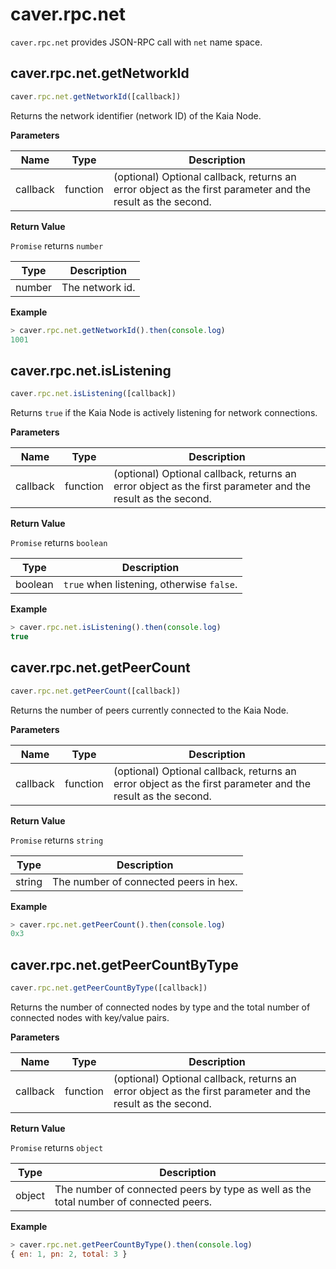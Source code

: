 # caver.rpc.net

`caver.rpc.net` provides JSON-RPC call with `net` name space.

## caver.rpc.net.getNetworkId <a id="caver-rpc-net-getnetworkid"></a>

```javascript
caver.rpc.net.getNetworkId([callback])
```

Returns the network identifier (network ID) of the Kaia Node.

**Parameters**

| Name | Type | Description |
| --- | --- | --- |
| callback | function | (optional) Optional callback, returns an error object as the first parameter and the result as the second. |


**Return Value**

`Promise` returns `number`

| Type | Description |
| --- | --- |
| number | The network id. |

**Example**

```javascript
> caver.rpc.net.getNetworkId().then(console.log)
1001
```

## caver.rpc.net.isListening <a id="caver-rpc-net-islistening"></a>

```javascript
caver.rpc.net.isListening([callback])
```

Returns `true` if the Kaia Node is actively listening for network connections.

**Parameters**

| Name | Type | Description |
| --- | --- | --- |
| callback | function | (optional) Optional callback, returns an error object as the first parameter and the result as the second. |


**Return Value**

`Promise` returns `boolean`

| Type | Description |
| --- | --- |
| boolean | `true` when listening, otherwise `false`. |

**Example**

```javascript
> caver.rpc.net.isListening().then(console.log)
true
```

## caver.rpc.net.getPeerCount <a id="caver-rpc-net-getpeercount"></a>

```javascript
caver.rpc.net.getPeerCount([callback])
```

Returns the number of peers currently connected to the Kaia Node.

**Parameters**

| Name | Type | Description |
| --- | --- | --- |
| callback | function | (optional) Optional callback, returns an error object as the first parameter and the result as the second. |


**Return Value**

`Promise` returns `string`

| Type | Description |
| --- | --- |
| string | The number of connected peers in hex. |

**Example**

```javascript
> caver.rpc.net.getPeerCount().then(console.log)
0x3
```

## caver.rpc.net.getPeerCountByType <a id="caver-rpc-net-getpeercountbytype"></a>

```javascript
caver.rpc.net.getPeerCountByType([callback])
```

Returns the number of connected nodes by type and the total number of connected nodes with key/value pairs.

**Parameters**

| Name | Type | Description |
| --- | --- | --- |
| callback | function | (optional) Optional callback, returns an error object as the first parameter and the result as the second. |


**Return Value**

`Promise` returns `object`

| Type | Description |
| --- | --- |
| object | The number of connected peers by type as well as the total number of connected peers. |

**Example**

```javascript
> caver.rpc.net.getPeerCountByType().then(console.log)
{ en: 1, pn: 2, total: 3 }
```